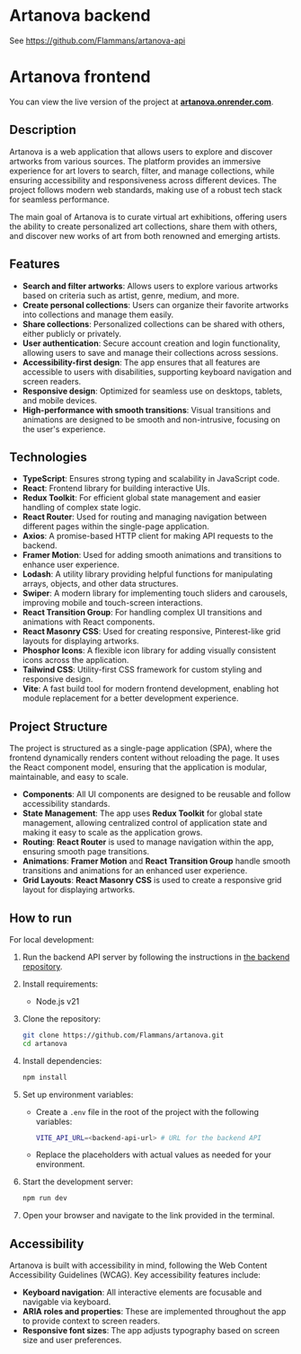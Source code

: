 # Artanova backend

See https://github.com/Flammans/artanova-api

# Artanova frontend

You can view the live version of the project at **[artanova.onrender.com](https://artanova.onrender.com/)**.

## Description

Artanova is a web application that allows users to explore and discover artworks from various sources. The platform provides an immersive experience for art lovers to search, filter, and manage collections, while
ensuring accessibility and responsiveness across different devices. The project follows modern web standards, making use of a robust tech stack for seamless performance.

The main goal of Artanova is to curate virtual art exhibitions, offering users the ability to create personalized art collections, share them with others, and discover new works of art from both renowned and emerging
artists.

## Features

- **Search and filter artworks**: Allows users to explore various artworks based on criteria such as artist, genre, medium, and more.
- **Create personal collections**: Users can organize their favorite artworks into collections and manage them easily.
- **Share collections**: Personalized collections can be shared with others, either publicly or privately.
- **User authentication**: Secure account creation and login functionality, allowing users to save and manage their collections across sessions.
- **Accessibility-first design**: The app ensures that all features are accessible to users with disabilities, supporting keyboard navigation and screen readers.
- **Responsive design**: Optimized for seamless use on desktops, tablets, and mobile devices.
- **High-performance with smooth transitions**: Visual transitions and animations are designed to be smooth and non-intrusive, focusing on the user's experience.

## Technologies

- **TypeScript**: Ensures strong typing and scalability in JavaScript code.
- **React**: Frontend library for building interactive UIs.
- **Redux Toolkit**: For efficient global state management and easier handling of complex state logic.
- **React Router**: Used for routing and managing navigation between different pages within the single-page application.
- **Axios**: A promise-based HTTP client for making API requests to the backend.
- **Framer Motion**: Used for adding smooth animations and transitions to enhance user experience.
- **Lodash**: A utility library providing helpful functions for manipulating arrays, objects, and other data structures.
- **Swiper**: A modern library for implementing touch sliders and carousels, improving mobile and touch-screen interactions.
- **React Transition Group**: For handling complex UI transitions and animations with React components.
- **React Masonry CSS**: Used for creating responsive, Pinterest-like grid layouts for displaying artworks.
- **Phosphor Icons**: A flexible icon library for adding visually consistent icons across the application.
- **Tailwind CSS**: Utility-first CSS framework for custom styling and responsive design.
- **Vite**: A fast build tool for modern frontend development, enabling hot module replacement for a better development experience.

## Project Structure

The project is structured as a single-page application (SPA), where the frontend dynamically renders content without reloading the page. It uses the React component model, ensuring that the application is modular,
maintainable, and easy to scale.

- **Components**: All UI components are designed to be reusable and follow accessibility standards.
- **State Management**: The app uses **Redux Toolkit** for global state management, allowing centralized control of application state and making it easy to scale as the application grows.
- **Routing**: **React Router** is used to manage navigation within the app, ensuring smooth page transitions.
- **Animations**: **Framer Motion** and **React Transition Group** handle smooth transitions and animations for an enhanced user experience.
- **Grid Layouts**: **React Masonry CSS** is used to create a responsive grid layout for displaying artworks.

## How to run

For local development:

1. Run the backend API server by following the instructions in [the backend repository](https://github.com/Flammans/artanova-api).

2. Install requirements:
    - Node.js v21

3. Clone the repository:
    ```sh
    git clone https://github.com/Flammans/artanova.git
    cd artanova
    ```

4. Install dependencies:
    ```sh
    npm install
    ```

5. Set up environment variables:
    - Create a `.env` file in the root of the project with the following variables:
      ```sh
      VITE_API_URL=<backend-api-url> # URL for the backend API
      ```
    - Replace the placeholders with actual values as needed for your environment.

6. Start the development server:
    ```sh
    npm run dev
    ```

7. Open your browser and navigate to the link provided in the terminal.

## Accessibility

Artanova is built with accessibility in mind, following the Web Content Accessibility Guidelines (WCAG). Key accessibility features include:

- **Keyboard navigation**: All interactive elements are focusable and navigable via keyboard.
- **ARIA roles and properties**: These are implemented throughout the app to provide context to screen readers.
- **Responsive font sizes**: The app adjusts typography based on screen size and user preferences.
